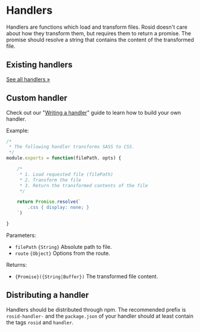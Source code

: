 # Handlers

Handlers are functions which load and transform files. Rosid doesn't care about how they transform them, but requires them to return a promise. The promise should resolve a string that contains the content of the transformed file.

## Existing handlers

[See all handlers &#187;](https://www.npmjs.com/search?q=rosid-handler-)

## Custom handler

Check out our "[Writing a handler](docs/Writing%20a%20handler.md)" guide to learn how to build your own handler.

Example:

```js
/*
 * The following handler transforms SASS to CSS.
 */
module.exports = function(filePath, opts) {

	/*
	 * 1. Load requested file (filePath)
	 * 2. Transform the file
	 * 3. Return the transformed contents of the file
	 */

	return Promise.resolve(`
		.css { display: none; }
	`)

}
```

Parameters:

- `filePath` `{String}` Absolute path to file.
- `route` `{Object}` Options from the route.

Returns:

- `{Promise}({String|Buffer})` The transformed file content.

## Distributing a handler

Handlers should be distributed through npm. The recommended prefix is `rosid-handler-` and the `package.json` of your handler should at least contain the tags `rosid` and `handler`.
